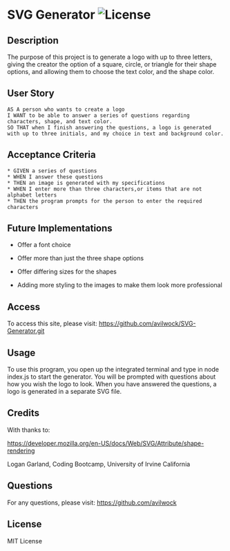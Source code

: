  # SVG Generator   ![License](https://img.shields.io/badge/license-MIT%20License-blue)

## Description

The purpose of this project is to generate a logo with up to three letters, giving the creator the option of a square, circle, or triangle for their shape options, and allowing them to choose the text color, and the shape color.

## User Story

```
AS A person who wants to create a logo
I WANT to be able to answer a series of questions regarding characters, shape, and text color.
SO THAT when I finish answering the questions, a logo is generated with up to three initials, and my choice in text and background color.
```

## Acceptance Criteria

```
* GIVEN a series of questions
* WHEN I answer these questions
* THEN an image is generated with my specifications
* WHEN I enter more than three characters,or items that are not alphabet letters
* THEN the program prompts for the person to enter the required characters
```

## Future Implementations

* Offer a font choice

* Offer more than just the three shape options

* Offer differing sizes for the shapes

* Adding more styling to the images to make them look more professional

## Access

To access this site, please visit: https://github.com/avilwock/SVG-Generator.git

## Usage

To use this program, you open up the integrated terminal and type in node index.js to start the generator. You will be prompted with questions about how you wish the logo to look. When you have answered the questions, a logo is generated in a separate SVG file.

## Credits

With thanks to:

https://developer.mozilla.org/en-US/docs/Web/SVG/Attribute/shape-rendering

Logan Garland, Coding Bootcamp, University of Irvine California

## Questions

For any questions, please visit: https://github.com/avilwock


## License

MIT License